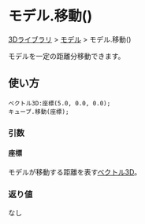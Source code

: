 # モデル.移動()

[3Dライブラリ](/lib/3d/3d) > [モデル](/lib/3d/model) > モデル.移動()

モデルを一定の距離分移動できます。

## 使い方

```
ベクトル3D:座標(5.0, 0.0, 0.0);
キューブ.移動(座標);
```

### 引数

#### 座標

モデルが移動する距離を表す[ベクトル3D](/lib/3d/vec3)。

### 返り値

なし